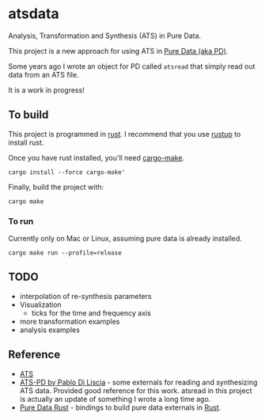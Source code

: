 # atsdata

Analysis, Transformation and Synthesis (ATS) in Pure Data.

This project is a new approach for using ATS in [Pure Data (aka PD)](https://puredata.info/).

Some years ago I wrote an object for PD called `atsread` that simply read out data from an ATS file.

It is a work in progress!

## To build

This project is programmed in [rust](https://www.rust-lang.org/).  I recommend that you use [rustup](https://rustup.rs/) to install rust.

Once you have rust installed, you'll need [cargo-make](https://sagiegurari.github.io/cargo-make/).

```
cargo install --force cargo-make'
```

Finally, build the project with:

```
cargo make
```

### To run

Currently only on Mac or Linux, assuming pure data is already installed.

```
cargo make run --profile=release
```


## TODO

* interpolation of re-synthesis parameters
* Visualization
	* ticks for the time and frequency axis
* more transformation examples
* analysis examples


## Reference

* [ATS](https://dxarts.washington.edu/wiki/analysis-transformation-and-synthesis-ats)
* [ATS-PD by Pablo Di Liscia](https://github.com/odiliscia/ats-pd_gh) - some externals for reading and synthesizing ATS data.
	Provided good reference for this work. atsread in this project is actually an update of something I wrote a long time ago.
* [Pure Data Rust](https://github.com/x37v/puredata-rust) - bindings to build pure data externals in [Rust](https://www.rust-lang.org/).
